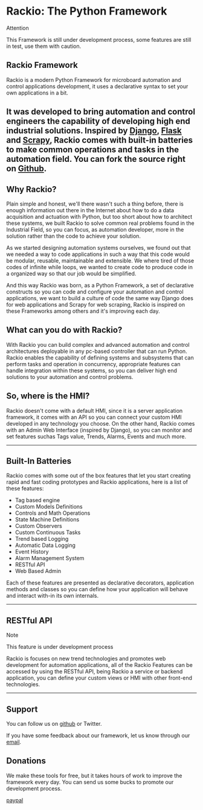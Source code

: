 
# Rackio: The Python Framework

<div class="admonition attention">
    <p class="first admonition-title">Attention</p>
    <p class="last">
        This Framework is still under development process, some features are still in test, use them with caution.
    </p>
</div>

## Rackio Framework
Rackio is a modern Python Framework for microboard automation and control applications development, it uses a declarative syntax to set your own applications in a bit.

It was developed to bring automation and control engineers the capability of developing high end industrial solutions. Inspired by [Django](https://www.djangoproject.com), [Flask](https://palletsprojects.com/p/flask/) and [Scrapy](https://scrapy.org/), Rackio comes with built-in batteries to make common operations and tasks in the automation field.
You can fork the source right on [Github](https://github.com/rack-io/rackio-framework).
---

## Why Rackio?
Plain simple and honest, we'll there wasn't such a thing before, there is enough information out there in the Internet about how to do a data acquisition and actuation with Python, but too short about how to architect these systems, we built Rackio to solve common real problems found in the Industrial Field, so you can focus, as automation developer, more in the solution rather than the code to achieve your solution.

As we started designing automation systems ourselves, we found out that we needed a way to code applications in such a way that this code would be modular, reusable, maintainable and extensible. We where tired of those codes of infinite while loops, we wanted to create code to produce code in a organized way so that our job would be simplified.

And this way Rackio was born, as a Python Framework, a set of declarative constructs so you can code and configure your automation and control applications, we want to build a culture of code the same way Django does for web applications and Scrapy for web scraping, Rackio is inspired on these Frameworks among others and it's improving each day.

## What can you do with Rackio?

With Rackio you can build complex and advanced automation and control architectures deployable in any pc-based controller that can run Python. Rackio enables the capability of defining systems and subsystems that can perform tasks and operation in concurrency, appropriate features can handle integration within these systems, so you can deliver high end solutions to your automation and control problems.

## So, where is the HMI?

Rackio doesn't come with a default HMI, since it is a server application framework, it comes with an API so you can connect your custom HMI developed in any technology you choose. On the other hand, Rackio comes with an Admin Web Interface (inspired by Django), so you can monitor and set features suchas Tags value, Trends, Alarms, Events and much more.

---

## Built-In Batteries

Rackio comes with some out of the box features that let you start creating rapid and fast coding prototypes and Rackio applications, here is a list of these features:

* Tag based engine
* Custom Models Definitions
* Controls and Math Operations
* State Machine Definitions
* Custom Observers
* Custom Continuous Tasks
* Trend based Logging
* Automatic Data Logging 
* Event History
* Alarm Management System
* RESTful API
* Web Based Admin

Each of these features are presented as declarative decorators, application methods and classes so you can define how your application will behave and interact with-in its own internals.

---

## RESTful API

<div class="admonition note">
    <p class="first admonition-title">Note</p>
    <p class="last">
        This feature is under development process
    </p>
</div>

Rackio is focuses on new trend technologies and promotes web development for automation applications, all of the Rackio Features can be accessed by using the RESTful API, being Rackio a service or backend application, you can define your custom views or HMI with other front-end technologies.

---

## Support

You can follow us on [github](https://github.com/rack-io) or Twitter.

If you have some feedback about our framework, let us know through our [email](mailto:rackio.framework@outlook.com).

## Donations

We make these tools for free, but it takes hours of work to improve the framework every day. You can send us some bucks to promote our development process.

[paypal](https://paypal.me/carrasquel)